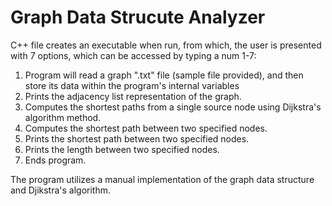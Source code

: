 # Graph Data Strucute Analyzer
C++ file creates an executable when run, from which, the user is presented with 7 options, which can be accessed by typing a num 1-7:
1. Program will read a graph ".txt" file (sample file provided), and then store its data within the program's internal variables
2. Prints the adjacency list representation of the graph.
3. Computes the shortest paths from a single source node using Dijkstra's algorithm method.
4. Computes the shortest path between two specified nodes.
5. Prints the shortest path between two specified nodes.
6. Prints the length between two specified nodes.
7. Ends program.

The program utilizes a manual implementation of the graph data structure and Djikstra's algorithm.
